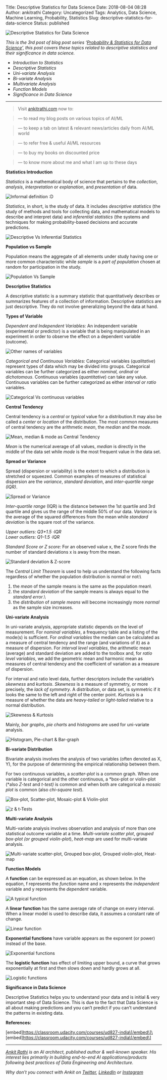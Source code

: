 Title: Descriptive Statistics for Data Science
Date: 2018-08-04 08:28
Author: ankitrathi
Category: Uncategorized
Tags: Analytics, Data Science, Machine Learning, Probability, Statistics
Slug: descriptive-statistics-for-data-science
Status: published

![Descriptive Statistics for Data Science](https://cdn-images-1.medium.com/max/1200/1*x9P63tACwb3o5wAL1MzLgQ.png)

*This is the 3rd post of blog post series ‘*[*Probability & Statistics for Data Science*](https://www.ankitrathi.com/post/probability-statistics-for-data-science-series)*’, this post covers these topics related to descriptive statistics and their significance in data science.*

-   *Introduction to Statistics*
-   *Descriptive Statistics*
-   *Uni-variate Analysis*
-   *Bi-variate Analysis*
-   *Multivariate Analysis*
-   *Function Models*
-   *Significance in Data Science*

------------------------------------------------------------------------

> Visit [ankitrathi.com](http://ankitrathi.com/) now to:

> — to read my blog posts on various topics of AI/ML

> — to keep a tab on latest & relevant news/articles daily from AI/ML world

> — to refer free & useful AI/ML resources

> — to buy my books on discounted price

> — to know more about me and what I am up to these days

**Statistics Introduction**

*Statistics* is a mathematical body of science that pertains to the *collection*, *analysis*, *interpretation* or *explanation*, and *presentation* of data.

![Informal definition :D](https://cdn-images-1.medium.com/max/800/1*D7SIHTCAhCeuWxZA778M2g.png)

*Statistics*, in short, is the study of data. It includes *descriptive statistics* (the study of methods and tools for collecting data, and mathematical models to describe and interpret data) and *inferential statistics* (the systems and techniques for making probability-based decisions and accurate predictions.

![Descriptive Vs Inferential Statistics](https://cdn-images-1.medium.com/max/800/1*7BFPt6R298dJeTsh3oEjLg.png)

**Population vs Sample**

Population means the aggregate of all elements under study having one or more common characteristic while *sample* is a *part of population* chosen at random for participation in the study.

![Population Vs Sample](https://cdn-images-1.medium.com/max/800/0*53aOxE5IP8p0gcH7.jpg)

**Descriptive Statistics**

A descriptive statistic is a summary statistic that quantitatively describes or summarizes features of a collection of information. Descriptive statistics are just descriptive. They do not involve generalizing beyond the data at hand.

**Types of Variable**

*Dependent and Independent Variables:* An independent variable (experimental or predictor) is a variable that is being manipulated in an experiment in order to observe the effect on a dependent variable (outcome).

![Other names of variables](https://cdn-images-1.medium.com/max/800/1*dSVkJMtF2au-nxH9sauxow.png)

*Categorical and Continuous Variables:* Categorical variables (*qualitative*) represent types of data which may be divided into groups. Categorical variables can be further categorized as either *nominal, ordinal* or *dichotomous*. Continuous variables (*quantitative*) can take any value. Continuous variables can be further categorized as either *interval or ratio* variables.

![*Categorical Vs continuous variables*](https://cdn-images-1.medium.com/max/800/1*z_7tcnFTKTbKXg-jxxuUYA.png)

**Central Tendency**

Central tendency is a *central* or *typical* value for a distribution.It may also be called a *center* or *location* of the distribution. The most common measures of central tendency are the arithmetic *mean*, the *median* and the *mode*.

![Mean, median & mode as Central Tendency](https://cdn-images-1.medium.com/max/800/0*e6O85dyjyHSBQyH2.jpg)

*Mean* is the numerical average of all values, *median* is directly in the\
middle of the data set while *mode* is the most frequent value in the data set.

**Spread or Variance**

Spread (dispersion or variability) is the extent to which a distribution is stretched or squeezed. Common examples of measures of statistical dispersion are the *variance*, *standard deviation*, and *inter-quartile range (IQR)*.

![Spread or Variance](https://cdn-images-1.medium.com/max/800/0*CLX1QEZn7IHxp7q8.png)

*Inter-quartile range* (IQR) is the distance between the 1st quartile and 3rd quartile and gives us the range of the middle 50% of our data. *Variance* is the average of the squared differences from the mean while *standard deviation* is the square root of the variance.

*Upper outliers: Q3+1.5 ·IQR\
Lower outliers: Q1–1.5 ·IQR*

*Standard Score or Z score:* For an observed value x, the Z score finds the number of standard deviations x is away from the mean.

![Standard deviation & Z-score](https://cdn-images-1.medium.com/max/800/1*UObdAoIcg3HKTSXC3kwtXg.png)

The *Central Limit Theorem* is used to help us understand the following facts regardless of whether the population distribution is normal or not:\
1. the *mean* of the sample means is the same as the population mean\
2. the *standard deviation* of the sample means is always equal to the *standard error*.\
3. the *distribution* of *sample means* will become increasingly more *normal* as the sample size increases.

**Uni-variate Analysis**

In uni-variate analysis, appropriate statistic depends on the level of measurement. For *nominal variables*, a frequency table and a listing of the mode(s) is sufficient. For *ordinal variables* the median can be calculated as a measure of central tendency and the range (and variations of it) as a measure of dispersion. For *interval level variables*, the arithmetic mean (average) and standard deviation are added to the toolbox and, for *ratio level variables*, we add the geometric mean and harmonic mean as measures of central tendency and the coefficient of variation as a measure of dispersion.

For interval and ratio level data, further descriptors include the variable’s *skewness* and *kurtosis*. *Skewness* is a measure of symmetry, or more precisely, the *lack of symmetry*. A distribution, or data set, is symmetric if it looks the same to the left and right of the center point. *Kurtosis* is a measure of whether the data are *heavy-tailed* or *light-tailed* relative to a normal distribution.

![Skewness & Kurtosis](https://cdn-images-1.medium.com/max/800/1*CAnSVnnI3JJ1gL_hrHJJ1w.png)

Mainly, *bar graphs*, *pie charts* and *histograms* are used for uni-variate analysis.

![Histogram, Pie-chart & Bar-graph](https://cdn-images-1.medium.com/max/800/1*IVh-UihQ8bZpfUdjEzigUg.png)

**Bi-variate Distribution**

Bivariate analysis involves the analysis of two variables (often denoted as X, Y), for the purpose of determining the empirical relationship between them.

For two continuous variables, a *scatter-plot* is a common graph. When one variable is categorical and the other continuous, a *box-plot or violin-plot (*also *Z-test* and *t-test)* is common and when both are categorical a *mosaic plot* is common (also *chi-square test*).

![Box-plot, Scatter-plot, Mosaic-plot & Violin-plot](https://cdn-images-1.medium.com/max/800/1*qANiG_SwpMB8TYM1916aTw.png)

![z & t-Tests](https://cdn-images-1.medium.com/max/800/1*VM0z3L6eKOesSr2C3xXA7A.png)

**Multi-variate Analysis**

Multi-variate analysis involves observation and analysis of more than one statistical outcome variable at a time. *Multi-variate scatter plot*, g*rouped box-plot (or grouped violin-plot*), *heat-map* are used for multi-variate analysis.

![Multi-variate scatter-plot, Grouped box-plot, Grouped violin-plot, Heat-map](https://cdn-images-1.medium.com/max/800/1*1SpYTGYkndWUxDIlWUXhkw.png)

**Function Models**

A **function** can be expressed as an equation, as shown below. In the equation, f represents the *function* name and x represents the *independent* variable and y represents the *dependent* variable.

![A typical function](https://cdn-images-1.medium.com/max/800/1*RyiSC9L6UQkz1y8c-hU8dw.png)

A **linear function** has the same average rate of change on every interval. When a linear model is used to describe data, it assumes a constant rate of change.

![Linear function](https://cdn-images-1.medium.com/max/800/1*SQdxEysedW-qYicyWXD3YA.png)

**Exponential functions** have variable appears as the exponent (or power) instead of the base.

![Exponential functions](https://cdn-images-1.medium.com/max/800/1*GwwJU63W8zZA8YdTIOYRyg.png)

The **logistic function** has effect of limiting upper bound, a curve that grows exponentially at first and then slows down and hardly grows at all.

![Logistic functions](https://cdn-images-1.medium.com/max/800/1*vvXZqzfG1_ajNUpYeFIT0g.png)

**Significance in Data Science**

Descriptive Statistics helps you to understand your data and is initial & very important step of Data Science. This is due to the fact that Data Science is all about making predictions and you can’t predict if you can’t understand the patterns in existing data.

**References:**

\[embed\]https://classroom.udacity.com/courses/ud827-india\[/embed\]\
\[embed\]https://classroom.udacity.com/courses/ud827-india\[/embed\]

------------------------------------------------------------------------

[*Ankit Rathi*](https://www.ankitrathi.com/) *is an AI architect, published author & well-known speaker. His interest lies primarily in building end-to-end AI applications/products following best practices of Data Engineering and Architecture.*

*Why don’t you connect with Ankit on* [*Twitter*](https://twitter.com/rathiankit)*,* [*LinkedIn*](https://www.linkedin.com/in/ankitrathi/) *or* [*Instagram*](https://instagram.com/ankitrathi/)

